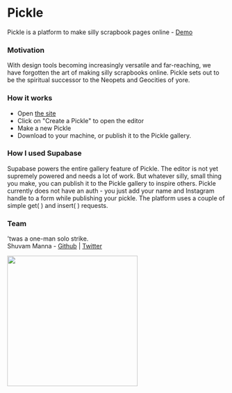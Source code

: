 # Pickle
Pickle is a platform to make silly scrapbook pages online - [Demo](https://picklepixel.netlify.app/)

### Motivation
With design tools becoming increasingly versatile and far-reaching, we have forgotten the art of making silly scrapbooks online.
Pickle sets out to be the spiritual successor to the Neopets and Geocities of yore.

### How it works
- Open [the site](https://picklepixel.netlify.app/)
- Click on "Create a Pickle" to open the editor
- Make a new Pickle
- Download to your machine, or publish it to the Pickle gallery.

### How I used Supabase
Supabase powers the entire gallery feature of Pickle. The editor is not yet supremely powered and needs a lot of work. But whatever silly, small thing you make, you can publish it to the Pickle gallery to inspire others. Pickle currently does not have an auth - you just add your name and Instagram handle to a form while publishing your pickle.
The platform uses a couple of simple get( ) and insert( ) requests.

### Team
'twas a one-man solo strike.<br/>
Shuvam Manna - [Github](https://github.com/geekboysupreme) | [Twitter](https://twitter.com/shuvam360)

<img src='https://media.giphy.com/media/FKHZLjnz4c2ly/giphy.gif' width='300px'/>
